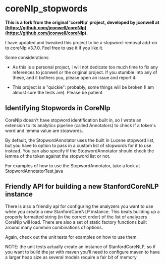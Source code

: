 coreNlp_stopwords
=================

**This is a fork from the original 'coreNlp' project, developed by jconwell at [https://github.com/jconwell/coreNlp](https://github.com/jconwell/coreNlp).**

I have updated and tweaked this project to be a stopword-removal add-on to coreNlp v3.7.0. Feel free to use it if you like it.

Some considerations:

* As this is a personal project, I will not dedicate too much time to fix any references to jconwell or the original project. If you stumble into any of these, and it bothers you, please open an issue and report it.

* This project is a "quickie": probably, some things will be broken (I am almost sure the tests are). Please be patient.


Identifying Stopwords in CoreNlp
--------------------------------

CoreNlp doesn't have stopword identification built in, so I wrote an extension to its analytics pipeline (called Annotators) to check if a token's word and lemma value are stopwords.

By default, the StopwordAnnotator uses the built in Lucene stopword list, but you have to option to pass in a custom list of stopwords for it to use instead.  You can also specify if the StopwordAnnotator should check the lemma of the token against the stopword list or not.

For examples of how to use the StopwordAnnotator, take a look at StopwordAnnotatorTest.java 

Friendly API for building a new StanfordCoreNLP instance
--------------------------------------------------------

There is also a friendly api for configuring the analyzers you want to use when you create a new StanfordCoreNLP instance.  This beats building up a properly formatted string (in the correct order) of the list of analyzers CoreNlp will load.  There are also a set of static factory functions built around many common combinations of options.

Again, check out the unit tests for examples on how to use them.

NOTE: the unit tests actually create an instance of StanfordCoreNLP, so if you want to build the jar with maven you'll need to configure maven to have a larger heap size as several models require a fair bit of memory

